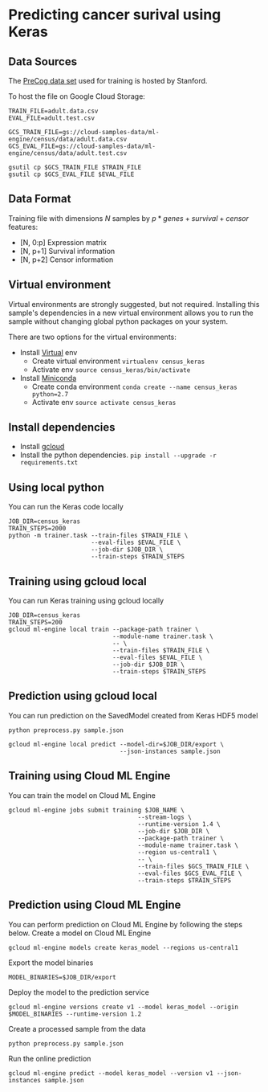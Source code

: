 # Predicting cancer surival using Keras

## Data Sources

The [PreCog data set](https://precog.stanford.edu/download.php) used
for training is hosted by Stanford.

To host the file on Google Cloud Storage:

```{bash}
TRAIN_FILE=adult.data.csv
EVAL_FILE=adult.test.csv

GCS_TRAIN_FILE=gs://cloud-samples-data/ml-engine/census/data/adult.data.csv
GCS_EVAL_FILE=gs://cloud-samples-data/ml-engine/census/data/adult.test.csv

gsutil cp $GCS_TRAIN_FILE $TRAIN_FILE
gsutil cp $GCS_EVAL_FILE $EVAL_FILE
```

## Data Format

Training file with dimensions $N$ samples by $p*genes+survival+censor$ features:

* [N, 0:p] Expression matrix
* [N, p+1] Survival information
* [N, p+2] Censor information

## Virtual environment

Virtual environments are strongly suggested, but not required. Installing this
sample's dependencies in a new virtual environment allows you to run the sample
without changing global python packages on your system.

There are two options for the virtual environments:

* Install [Virtual](https://virtualenv.pypa.io/en/stable/) env
  * Create virtual environment `virtualenv census_keras`
  * Activate env `source census_keras/bin/activate`
* Install [Miniconda](https://conda.io/miniconda.html)
  * Create conda environment `conda create --name census_keras python=2.7`
  * Activate env `source activate census_keras`

## Install dependencies

* Install [gcloud](https://cloud.google.com/sdk/gcloud/)
* Install the python dependencies. `pip install --upgrade -r requirements.txt`

## Using local python

You can run the Keras code locally

```{bash}
JOB_DIR=census_keras
TRAIN_STEPS=2000
python -m trainer.task --train-files $TRAIN_FILE \
                       --eval-files $EVAL_FILE \
                       --job-dir $JOB_DIR \
                       --train-steps $TRAIN_STEPS
```

## Training using gcloud local

You can run Keras training using gcloud locally

```{bash}
JOB_DIR=census_keras
TRAIN_STEPS=200
gcloud ml-engine local train --package-path trainer \
                             --module-name trainer.task \
                             -- \
                             --train-files $TRAIN_FILE \
                             --eval-files $EVAL_FILE \
                             --job-dir $JOB_DIR \
                             --train-steps $TRAIN_STEPS
```

## Prediction using gcloud local

You can run prediction on the SavedModel created from Keras HDF5 model

```{bash}
python preprocess.py sample.json
```

```{bash}
gcloud ml-engine local predict --model-dir=$JOB_DIR/export \
                               --json-instances sample.json
```

## Training using Cloud ML Engine

You can train the model on Cloud ML Engine

```{bash}
gcloud ml-engine jobs submit training $JOB_NAME \
                                    --stream-logs \
                                    --runtime-version 1.4 \
                                    --job-dir $JOB_DIR \
                                    --package-path trainer \
                                    --module-name trainer.task \
                                    --region us-central1 \
                                    -- \
                                    --train-files $GCS_TRAIN_FILE \
                                    --eval-files $GCS_EVAL_FILE \
                                    --train-steps $TRAIN_STEPS
```

## Prediction using Cloud ML Engine

You can perform prediction on Cloud ML Engine by following the steps below.
Create a model on Cloud ML Engine

```{bash}
gcloud ml-engine models create keras_model --regions us-central1
```

Export the model binaries

```{bash}
MODEL_BINARIES=$JOB_DIR/export
```

Deploy the model to the prediction service

```{bash}
gcloud ml-engine versions create v1 --model keras_model --origin $MODEL_BINARIES --runtime-version 1.2
```

Create a processed sample from the data

```{bash}
python preprocess.py sample.json

```

Run the online prediction

```{bash}
gcloud ml-engine predict --model keras_model --version v1 --json-instances sample.json
```
